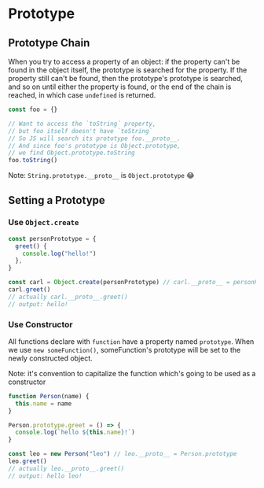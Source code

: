 # Prototype

## Prototype Chain

When you try to access a property of an object:
if the property can't be found in the object itself, the prototype
is searched for the property. If the property still can't be found,
then the prototype's prototype is searched, and so on until either
the property is found, or the end of the chain is reached, in which
case `undefined` is returned.

```js
const foo = {}

// Want to access the `toString` property,
// but foo itself doesn't have `toString`
// So JS will search its prototype foo.__proto__.
// And since foo's prototype is Object.prototype,
// we find Object.prototype.toString
foo.toString()
```

Note: `String.prototype.__proto__` is `Object.prototype` 😂

## Setting a Prototype

### Use `Object.create`

```js
const personPrototype = {
  greet() {
    console.log("hello!")
  },
}

const carl = Object.create(personPrototype) // carl.__proto__ = personPrototype
carl.greet()
// actually carl.__proto__.greet()
// output: hello!
```

### Use Constructor

All functions declare with `function` have a property named `prototype`.
When we use `new someFunction()`, someFunction's prototype will be set to
the newly constructed object.

Note: it's convention to capitalize the function which's going to be used as a constructor

```js
function Person(name) {
  this.name = name
}

Person.prototype.greet = () => {
  console.log(`hello ${this.name}!`)
}

const leo = new Person("leo") // leo.__proto__ = Person.prototype
leo.greet()
// actually leo.__proto__.greet()
// output: hello leo!
```
